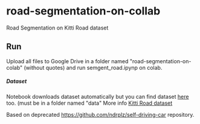 # road-segmentation-on-collab
Road Segmentation on Kitti Road dataset

## Run
Upload all files to Google Drive in a folder named "road-segmentation-on-colab" (without quotes) and run semgent_road.ipynp on colab.

##### Dataset
Notebook downloads dataset automatically but you can find dataset [here](http://www.cvlibs.net/download.php?file=data_road.zip) too. (must be in a folder named "data"
More info [Kitti Road dataset](http://www.cvlibs.net/datasets/kitti/eval_road.php) 





Based on deprecated https://github.com/ndrplz/self-driving-car repository.
